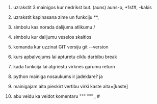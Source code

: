 1. uzrakstit 3 mainigos kur nedrikst but. (auns)
    auns-p, *1sf#, -kakis
2. uzrakstit kapinasana zime un funkciju
    **,
3. simbolu kas norada dalijuma atlikumu
    /
4. simbolu kur dalijumu veselos skaitlos

5. komanda kur uzzinat GIT versiju
    git --version
6. kurs apbalvojums lai apturetu ciklu darbibu
    break    
7. kada funkcija lai atgriestu virknes garumu
    return
8. python mainiga nosaukums ir jadeklare?
    ja
9. mainigajam aita pieskirt vertibu virki kaste
    aita=[kaste]
10. abu veidu ka veidot komentaru
    """ """ , #